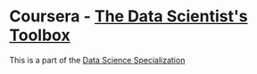 # Coursera - [The Data Scientist's Toolbox](https://www.coursera.org/learn/data-scientists-tools/)
This is a part of the [Data Science Specialization](https://www.coursera.org/specializations/jhu-data-science)


